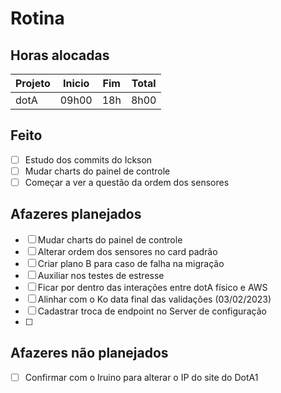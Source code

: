 # Rotina

## Horas alocadas

Projeto | Inicio | Fim | Total
--------|-------|-------|------
dotA    | 09h00 | 18h | 8h00

## Feito

- [ ] Estudo dos commits do Ickson
- [ ] Mudar charts do painel de controle
- [ ] Começar a ver a questão da ordem dos sensores

## Afazeres planejados

- [ ] Mudar charts do painel de controle
- [ ] Alterar ordem dos sensores no card padrão
- [ ] Criar plano B para caso de falha na migração
- [ ] Auxiliar nos testes de estresse
- [ ] Ficar por dentro das interações entre dotA físico e AWS
- [ ] Alinhar com o Ko data final das validações (03/02/2023)
- [ ] Cadastrar troca de endpoint no Server de configuração
- [ ] 

## Afazeres não planejados

- [ ] Confirmar com o Iruino para alterar o IP do site do DotA1


<!--stackedit_data:
eyJoaXN0b3J5IjpbLTIwNzA0MjQ1MjIsLTE5MTMxNDIzOTIsNz
U4Mjc4Mjk2LDEzNDQwMzYzMTcsNjI2MjQyMjQ1LDE4ODIwMjgx
NTMsLTExMDg2MDYwMzUsNzUwNjE2NTUzLC0zNTU1MjkzMDMsNT
kxMDA1ODY0LDMxOTgxOTgzNywtMTQ2MjQ0NzU0NiwxNjM4NDgy
OTYyLC0xMjA3MjE0NDQwLDIwNjE1NzU3NjUsMjExMzQ4OTk2OS
wxMDY4NzkyNywtNjg4NDU5Njg4LC0yNTAyMzc2NjAsNDg0MjE0
NDddfQ==
-->